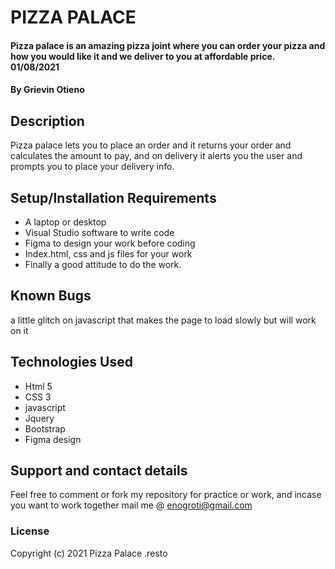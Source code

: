 # PIZZA PALACE
#### Pizza palace is an amazing pizza joint where you can order your pizza and how you would like it and we deliver to you at affordable price. 01/08/2021
#### By Grievin Otieno
## Description
Pizza palace lets you to place an order and it returns your order and calculates the amount to pay, and on delivery it alerts you the user and prompts you to place your delivery info.
## Setup/Installation Requirements
*  A laptop or desktop
*  Visual Studio software to write code
* Figma to design your work before coding
* Index.html, css and js files for your work
* Finally a good attitude to do the work.

## Known Bugs
a little glitch on javascript that makes the page to load slowly but will work on it 
## Technologies Used
* Html 5
* CSS 3
* javascript
* Jquery
* Bootstrap
* Figma design
## Support and contact details
Feel free to comment or fork my repository for practice or work, and incase you want to work together mail me @ enogroti@gmail.com
### License

Copyright (c) 2021 Pizza Palace .resto